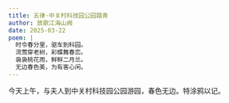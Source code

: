 ```yaml
---
title: 五律·中关村科技园公园踏青
author: 放歌江海山阙
date: 2025-03-22
poem: |
  时令春分里，驱车到科园。
  流莺穿老树，彩蝶舞春峦。
  袅袅桃花雨，鲜鲜二月兰。
  无边春色美，为有客心闲。
---
```


今天上午，与夫人到中关村科技园公园游园，春色无边。特涂鸦以记。
